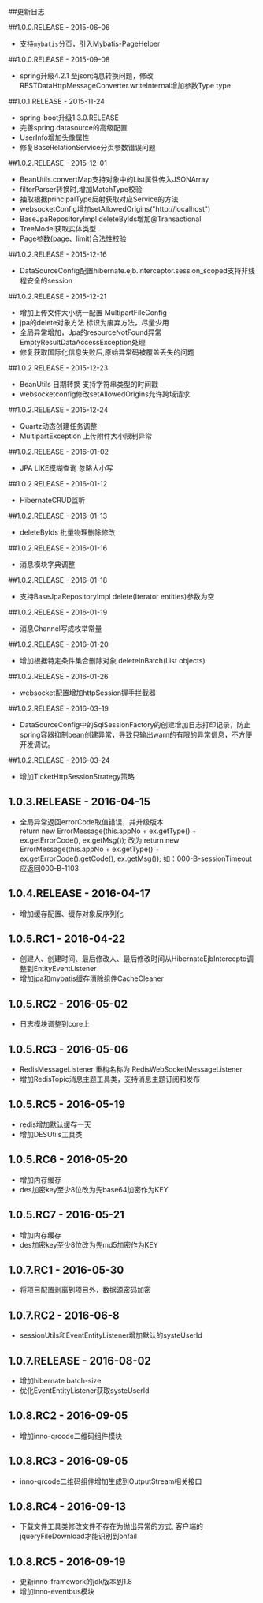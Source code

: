 ##更新日志

##1.0.0.RELEASE - 2015-06-06

 - 支持`mybatis`分页，引入Mybatis-PageHelper

##1.0.0.RELEASE - 2015-09-08

 - spring升级4.2.1 至json消息转换问题，修改RESTDataHttpMessageConverter.writeInternal增加参数Type type

##1.0.1.RELEASE - 2015-11-24

 - spring-boot升级1.3.0.RELEASE
 - 完善spring.datasource的高级配置
 - UserInfo增加头像属性
 - 修复BaseRelationService分页参数错误问题

##1.0.2.RELEASE - 2015-12-01

 - BeanUtils.convertMap支持对象中的List属性传入JSONArray
 - filterParser转换时,增加MatchType校验
 - 抽取根据principalType反射获取对应Service的方法
 - websocketConfig增加setAllowedOrigins("http://localhost")
 - BaseJpaRepositoryImpl deleteByIds增加@Transactional
 - TreeModel获取实体类型
 - Page参数(page、limit)合法性校验

##1.0.2.RELEASE - 2015-12-16

 - DataSourceConfig配置hibernate.ejb.interceptor.session_scoped支持非线程安全的session

##1.0.2.RELEASE - 2015-12-21
 - 增加上传文件大小统一配置 MultipartFileConfig
 - jpa的delete对象方法 标识为废弃方法，尽量少用
 - 全局异常增加，Jpa的resourceNotFound异常EmptyResultDataAccessException处理
 - 修复获取国际化信息失败后,原始异常码被覆盖丢失的问题
 
##1.0.2.RELEASE - 2015-12-23
 - BeanUtils 日期转换 支持字符串类型的时间戳
 - websocketconfig修改setAllowedOrigins允许跨域请求

##1.0.2.RELEASE - 2015-12-24
 - Quartz动态创建任务调整
 - MultipartException 上传附件大小限制异常

##1.0.2.RELEASE - 2016-01-02
 - JPA LIKE模糊查询 忽略大小写

##1.0.2.RELEASE - 2016-01-12
 - HibernateCRUD监听

##1.0.2.RELEASE - 2016-01-13
 - deleteByIds 批量物理删除修改

##1.0.2.RELEASE - 2016-01-16
 - 消息模块字典调整 
 
##1.0.2.RELEASE - 2016-01-18
 - 支持BaseJpaRepositoryImpl delete(Iterator<T> entities)参数为空

##1.0.2.RELEASE - 2016-01-19
 - 消息Channel写成枚举常量

##1.0.2.RELEASE - 2016-01-20
 - 增加根据特定条件集合删除对象 deleteInBatch(List<T> objects)

##1.0.2.RELEASE - 2016-01-26
 - websocket配置增加httpSession握手拦截器  
  
##1.0.2.RELEASE - 2016-03-19
 - DataSourceConfig中的SqlSessionFactory的创建增加日志打印记录，防止spring容器抑制bean创建异常，导致只输出warn的有限的异常信息，不方便开发调试。  
  
##1.0.2.RELEASE - 2016-03-24
 - 增加TicketHttpSessionStrategy策略 
 
## 1.0.3.RELEASE - 2016-04-15
 - 全局异常返回errorCode取值错误，并升级版本     
   return new ErrorMessage(this.appNo + ex.getType() + ex.getErrorCode(), ex.getMsg());
    改为 return new ErrorMessage(this.appNo + ex.getType() + ex.getErrorCode().getCode(), ex.getMsg());
    如：000-B-sessionTimeout应返回000-B-1103   

## 1.0.4.RELEASE - 2016-04-17
 - 增加缓存配置、缓存对象反序列化  

## 1.0.5.RC1 - 2016-04-22
 - 创建人、创建时间、最后修改人、最后修改时间从HibernateEjbIntercepto调整到EntityEventListener  
 - 增加jpa和mybatis缓存清除组件CacheCleaner 

## 1.0.5.RC2 - 2016-05-02
 - 日志模块调整到core上  
  
## 1.0.5.RC3 - 2016-05-06
 - RedisMessageListener 重构名称为 RedisWebSocketMessageListener  
 - 增加RedisTopic消息主题工具类，支持消息主题订阅和发布
## 1.0.5.RC5 - 2016-05-19
 - redis增加默认缓存一天
 - 增加DESUtils工具类
## 1.0.5.RC6 - 2016-05-20
 - 增加内存缓存
 - des加密key至少8位改为先base64加密作为KEY
## 1.0.5.RC7 - 2016-05-21
 - 增加内存缓存
 - des加密key至少8位改为先md5加密作为KEY
## 1.0.7.RC1 - 2016-05-30
 - 将项目配置剥离到项目外，数据源密码加密
## 1.0.7.RC2 - 2016-06-8
 - sessionUtils和EventEntityListener增加默认的systeUserId
## 1.0.7.RELEASE - 2016-08-02
 - 增加hibernate batch-size
 - 优化EventEntityListener获取systeUserId
## 1.0.8.RC2 - 2016-09-05
 - 增加inno-qrcode二维码组件模块
## 1.0.8.RC3 - 2016-09-05
 - inno-qrcode二维码组件增加生成到OutputStream相关接口
## 1.0.8.RC4 - 2016-09-13
 - 下载文件工具类修改文件不存在为抛出异常的方式, 客户端的jqueryFileDownload才能识别到onfail
## 1.0.8.RC5 - 2016-09-19
 - 更新inno-framework的jdk版本到1.8
 - 增加inno-eventbus模块